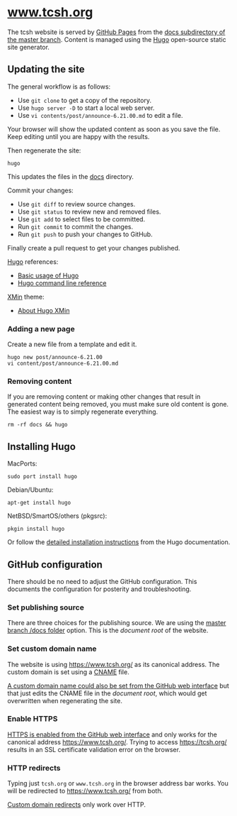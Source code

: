 # www.tcsh.org

The tcsh website is served by [GitHub Pages][gh-pages] from the [docs
subdirectory of the master branch][docs].  Content is managed using the
[Hugo][hugo] open-source static site generator.


## Updating the site

The general workflow is as follows:

* Use `git clone` to get a copy of the repository.
* Use `hugo server -D` to start a local web server.
* Use `vi contents/post/announce-6.21.00.md` to edit a file.

Your browser will show the updated content as soon as you save the file.
Keep editing until you are happy with the results.

Then regenerate the site:

```
hugo
```

This updates the files in the [docs](docs) directory.

Commit your changes:

* Use `git diff` to review source changes.
* Use `git status` to review new and removed files.
* Use `git add` to select files to be committed.
* Run `git commit` to commit the changes.
* Run `git push` to push your changes to GitHub.

Finally create a pull request to get your changes published.

[Hugo] references:

* [Basic usage of Hugo][hugo-basic]
* [Hugo command line reference][hugo-cli]

[XMin] theme:

* [About Hugo XMin][xmin-about]

### Adding a new page

Create a new file from a template and edit it.

```
hugo new post/announce-6.21.00
vi content/post/announce-6.21.00.md
```

### Removing content

If you are removing content or making other changes that result in
generated content being removed, you must make sure old content is gone.
The easiest way is to simply regenerate everything.

```
rm -rf docs && hugo
```


## Installing Hugo

MacPorts:
```
sudo port install hugo
```

Debian/Ubuntu:
```
apt-get install hugo
```

NetBSD/SmartOS/others (pkgsrc):
```
pkgin install hugo
```

Or follow the [detailed installation instructions][hugo-install]
from the Hugo documentation.


## GitHub configuration

There should be no need to adjust the GitHub configuration. This
documents the configuration for posterity and troubleshooting.

### Set publishing source

There are three choices for the publishing source. We are using the
[master branch /docs folder][gh-pages-pub-source] option. This is
the *document root* of the website.

### Set custom domain name

The website is using https://www.tcsh.org/ as its canonical address.
The custom domain is set using a [CNAME](static/CNAME) file.

[A custom domain name could also be set from the GitHub web
interface][gh-pages-cname] but that just edits the CNAME file in the
*document root*, which would get overwritten when regenerating the site.

### Enable HTTPS

[HTTPS is enabled from the GitHub web interface][gh-pages-https] and
only works for the canonical address https://www.tcsh.org/. Trying to
access https://tcsh.org/ results in an SSL certificate validation error
on the browser.

### HTTP redirects

Typing just `tcsh.org` or `www.tcsh.org` in the browser address bar
works. You will be redirected to https://www.tcsh.org/ from both.

[Custom domain redirects][gh-pages-redirect] only work over HTTP.


[docs]: https://github.com/tcsh-org/www/tree/master/docs
[gh-pages]: https://pages.github.com/
[gh-pages-cname]: https://help.github.com/en/articles/adding-or-removing-a-custom-domain-for-your-github-pages-site
[gh-pages-https]: https://help.github.com/en/articles/securing-your-github-pages-site-with-https
[gh-pages-pub-source]: https://help.github.com/en/articles/configuring-a-publishing-source-for-github-pages#publishing-your-github-pages-site-from-a-docs-folder-on-your-master-branch
[gh-pages-redirect]: https://help.github.com/en/articles/custom-domain-redirects-for-github-pages-sites
[hugo]: https://gohugo.io/
[hugo-basic]: https://gohugo.io/getting-started/usage/
[hugo-cli]: https://gohugo.io/commands/
[hugo-install]: https://gohugo.io/getting-started/installing/
[xmin]: https://xmin.yihui.name/
[xmin-about]: https://xmin.yihui.name/about/
